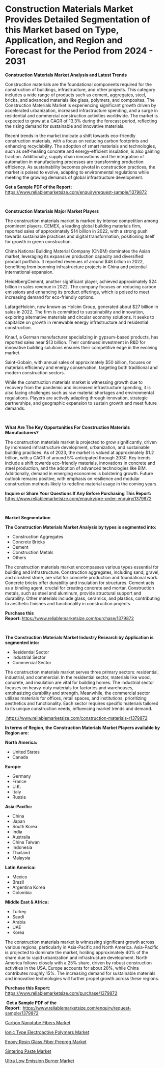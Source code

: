 <p><h1>Construction Materials Market Provides Detailed Segmentation of this Market based on Type, Application, and Region and Forecast for the Period from 2024 - 2031</h1></p><p><strong>Construction Materials Market Analysis and Latest Trends</strong></p>
<p><p>Construction materials are the foundational components required for the construction of buildings, infrastructure, and other projects. This category includes a wide range of products such as cement, aggregates, steel, bricks, and advanced materials like glass, polymers, and composites. The Construction Materials Market is experiencing significant growth driven by accelerated urbanization, increased infrastructure spending, and a surge in residential and commercial construction activities worldwide. The market is expected to grow at a CAGR of 13.3% during the forecast period, reflecting the rising demand for sustainable and innovative materials.</p><p>Recent trends in the market indicate a shift towards eco-friendly construction materials, with a focus on reducing carbon footprints and enhancing recyclability. The adoption of smart materials and technologies, such as self-healing concrete and energy-efficient insulation, is also gaining traction. Additionally, supply chain innovations and the integration of automation in manufacturing processes are transforming production efficiency. As sustainability becomes pivotal in construction practices, the market is poised to evolve, adapting to environmental regulations while meeting the growing demands of global infrastructure development.</p></p>
<p><strong>Get a Sample PDF of the Report:&nbsp;</strong> <a href="https://www.reliablemarketsize.com/enquiry/request-sample/1379872">https://www.reliablemarketsize.com/enquiry/request-sample/1379872</a></p>
<p>&nbsp;</p>
<p><strong>Construction Materials Major Market Players</strong></p>
<p><p>The construction materials market is marked by intense competition among prominent players. CEMEX, a leading global building materials firm, reported sales of approximately $14 billion in 2022, with a strong push towards sustainable practices and digital transformation, positioning itself for growth in green construction.</p><p>China National Building Material Company (CNBM) dominates the Asian market, leveraging its expansive production capacity and diversified product portfolio. It reported revenues of around $48 billion in 2022, benefiting from booming infrastructure projects in China and potential international expansion.</p><p>HeidelbergCement, another significant player, achieved approximately $24 billion in sales revenue in 2022. The company focuses on reducing carbon emissions and enhancing its product offerings, which is poised to meet increasing demand for eco-friendly options.</p><p>LafargeHolcim, now known as Holcim Group, generated about $27 billion in sales in 2022. The firm is committed to sustainability and innovation, exploring alternative materials and circular economy solutions. It seeks to capitalize on growth in renewable energy infrastructure and residential construction.</p><p>Knauf, a German manufacturer specializing in gypsum-based products, has reported sales near $13 billion. Their continued investment in R&D for innovative building solutions ensures their competitive edge in the evolving market.</p><p>Saint-Gobain, with annual sales of approximately $50 billion, focuses on materials efficiency and energy conservation, targeting both traditional and modern construction sectors.</p><p>While the construction materials market is witnessing growth due to recovery from the pandemic and increased infrastructure spending, it is also facing challenges such as raw material shortages and environmental regulations. Players are actively adapting through innovation, strategic partnerships, and geographic expansion to sustain growth and meet future demands.</p></p>
<p>&nbsp;</p>
<p><strong>What Are The Key Opportunities For Construction Materials Manufacturers?</strong></p>
<p><p>The construction materials market is projected to grow significantly, driven by increased infrastructure development, urbanization, and sustainable building practices. As of 2023, the market is valued at approximately $1.2 trillion, with a CAGR of around 5% anticipated through 2030. Key trends include a shift towards eco-friendly materials, innovations in concrete and steel production, and the adoption of advanced technologies like BIM. Additionally, demand in emerging economies is bolstering growth. Future outlook remains positive, with emphasis on resilience and modular construction methods likely to redefine material usage in the coming years.</p></p>
<p><strong>Inquire or Share Your Questions If Any Before Purchasing This Report:</strong> <a href="https://www.reliablemarketsize.com/enquiry/pre-order-enquiry/1379872">https://www.reliablemarketsize.com/enquiry/pre-order-enquiry/1379872</a></p>
<p>&nbsp;</p>
<p><strong>Market Segmentation</strong></p>
<p><strong>The Construction Materials Market Analysis by types is segmented into:</strong></p>
<p><ul><li>Construction Aggregates</li><li>Concrete Bricks</li><li>Cement</li><li>Construction Metals</li><li>Others</li></ul></p>
<p><p>The construction materials market encompasses various types essential for building and infrastructure. Construction aggregates, including sand, gravel, and crushed stone, are vital for concrete production and foundational work. Concrete bricks offer durability and insulation for structures. Cement acts as a binding agent, crucial for creating concrete and mortar. Construction metals, such as steel and aluminum, provide structural support and durability. Other materials include glass, ceramics, and plastics, contributing to aesthetic finishes and functionality in construction projects.</p></p>
<p><strong>Purchase this Report:&nbsp;</strong><a href="https://www.reliablemarketsize.com/purchase/1379872">https://www.reliablemarketsize.com/purchase/1379872</a></p>
<p>&nbsp;</p>
<p><strong>The Construction Materials Market Industry Research by Application is segmented into:</strong></p>
<p><ul><li>Residential Sector</li><li>Industrial Sector</li><li>Commercial Sector</li></ul></p>
<p><p>The construction materials market serves three primary sectors: residential, industrial, and commercial. In the residential sector, materials like wood, concrete, and insulation are vital for building homes. The industrial sector focuses on heavy-duty materials for factories and warehouses, emphasizing durability and strength. Meanwhile, the commercial sector utilizes materials for offices, retail spaces, and institutions, prioritizing aesthetics and functionality. Each sector requires specific materials tailored to its unique construction needs, influencing market trends and demand.</p></p>
<p><a href="https://www.reliablemarketsize.com/construction-materials-r1379872">&nbsp;https://www.reliablemarketsize.com/construction-materials-r1379872</a></p>
<p><strong>In terms of Region, the Construction Materials Market Players available by Region are:</strong></p>
<p>
    <p> <strong> North America: </strong>
        <ul>
            <li>United States</li>
            <li>Canada</li>
        </ul>
        </p> 
    <p> <strong> Europe: </strong>
        <ul>
            <li>Germany</li>
            <li>France</li>
            <li>U.K.</li>
            <li>Italy</li>
            <li>Russia</li>
        </ul>
        </p> 
    <p> <strong> Asia-Pacific: </strong>
        <ul>
            <li>China</li>
            <li>Japan</li>
            <li>South Korea</li>
            <li>India</li>
            <li>Australia</li>
            <li>China Taiwan</li>
            <li>Indonesia</li>
            <li>Thailand</li>
            <li>Malaysia</li>
        </ul>
        </p> 
    <p> <strong> Latin America: </strong>
        <ul>
            <li>Mexico</li>
            <li>Brazil</li>
            <li>Argentina Korea</li>
            <li>Colombia</li>
        </ul>
        </p> 
    <p> <strong> Middle East & Africa: </strong>
        <ul>
            <li>Turkey</li>
            <li>Saudi</li>
            <li>Arabia</li>
            <li>UAE</li>
            <li>Korea</li>
        </ul>
    </p>
    </p>
<p><p>The construction materials market is witnessing significant growth across various regions, particularly in Asia-Pacific and North America. Asia-Pacific is projected to dominate the market, holding approximately 40% of the share due to rapid urbanization and infrastructure development. North America follows closely with a 25% share, driven by robust construction activities in the USA. Europe accounts for about 20%, while China contributes roughly 15%. The increasing demand for sustainable materials and innovative technologies will further propel growth across these regions.</p></p>
<p><strong>Purchase this Report: </strong><a href="https://www.reliablemarketsize.com/purchase/1379872">https://www.reliablemarketsize.com/purchase/1379872</a></p>
<p>&nbsp;<strong>Get a Sample PDF of the Report:&nbsp;&nbsp;</strong><a href="https://www.reliablemarketsize.com/enquiry/request-sample/1379872">https://www.reliablemarketsize.com/enquiry/request-sample/1379872</a></p>
<p><strong></strong></p>
<p><p><a href="https://www.linkedin.com/pulse/global-perspectives-carbon-nanotube-fibers-market-trends-challenges-kav5f?trackingId=FsmTfFa2RJehAd2G7TEuCA%3D%3D">Carbon Nanotube Fibers Market</a></p><p><a href="https://issuu.com/reportprime-2/docs/ionic-type-electroactive-polymers-m_6df07ab2a81b63">Ionic Type Electroactive Polymers Market</a></p><p><a href="https://issuu.com/reportprime-2/docs/epoxy-resin-glass-fiber-prepreg-mar_f0607359d83dc8">Epoxy Resin Glass Fiber Prepreg Market</a></p><p><a href="https://www.linkedin.com/pulse/sintering-paste-market-segmentation-geographical-regions-forcast-ielpf?trackingId=yf4cEv3ZT6yDYx9zFw%2BOVA%3D%3D">Sintering Paste Market</a></p><p><a href="https://www.linkedin.com/pulse/global-ultra-low-emission-burner-market-size-expected-experience-kfgne?trackingId=FrQzFfOxSV%2BWUii%2BiANbXg%3D%3D">Ultra Low Emission Burner Market</a></p></p>